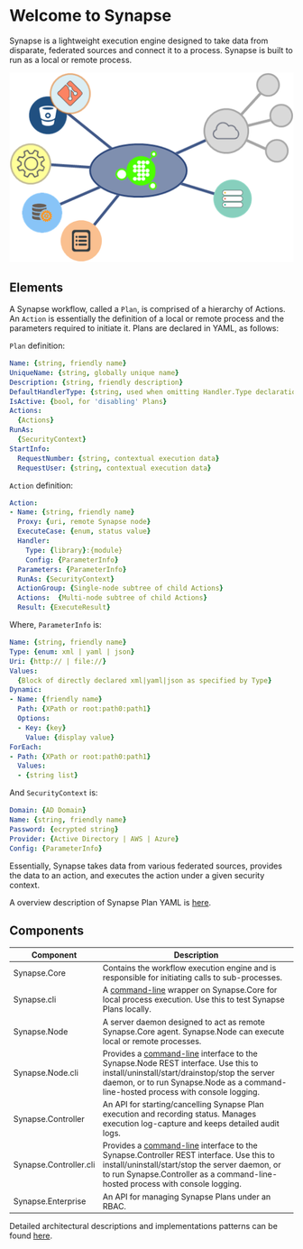 # Welcome to Synapse

Synapse is a lightweight execution engine designed to take data from disparate, federated sources and connect it to a process.  Synapse is built to run as a local or remote process.

<p align="center">
<img alt="Synapse Concept" src="img/syn_concept.png" />
</p>

## Elements

A Synapse workflow, called a `Plan`, is comprised of a hierarchy of Actions.  An `Action` is essentially the definition of a local or remote process and the parameters required to initiate it.  Plans are declared in YAML, as follows:

`Plan` definition:
```yaml
Name: {string, friendly name}
UniqueName: {string, globally unique name}
Description: {string, friendly description}
DefaultHandlerType: {string, used when omitting Handler.Type declaration}
IsActive: {bool, for 'disabling' Plans}
Actions:
  {Actions}
RunAs:
  {SecurityContext}
StartInfo:
  RequestNumber: {string, contextual execution data}
  RequestUser: {string, contextual execution data}
```
`Action` definition:
```yaml
Action:
- Name: {string, friendly name}
  Proxy: {uri, remote Synapse node}
  ExecuteCase: {enum, status value}
  Handler:
    Type: {library}:{module}
    Config: {ParameterInfo}
  Parameters: {ParameterInfo}
  RunAs: {SecurityContext}
  ActionGroup: {Single-node subtree of child Actions}
  Actions:  {Multi-node subtree of child Actions}
  Result: {ExecuteResult}
```
Where, `ParameterInfo` is:
```yaml
Name: {string, friendly name}
Type: {enum: xml | yaml | json}
Uri: {http:// | file://}
Values:
  {Block of directly declared xml|yaml|json as specified by Type}
Dynamic:
- Name: {friendly name}
  Path: {XPath or root:path0:path1}
  Options:
  - Key: {key}
    Value: {display value}
ForEach:
- Path: {XPath or root:path0:path1}
  Values:
  - {string list}
```
And `SecurityContext` is:
```yaml
Domain: {AD Domain}
Name: {string, friendly name}
Password: {ecrypted string}
Provider: {Active Directory | AWS | Azure}
Config: {ParameterInfo}
```

Essentially, Synapse takes data from various federated sources, provides the data to an action, and executes the action under a given security context.

A overview description of Synapse Plan YAML is [here](/plans/ "Plan YAML").

## Components

| Component | Description
|--------|--------
|Synapse.Core|Contains the workflow execution engine and is responsible for initiating calls to sub-processes.
|Synapse.cli|A [command-line](/cli/core/ "Command-line") wrapper on Synapse.Core for local process execution.  Use this to test Synapse Plans locally.
|Synapse.Node|A server daemon designed to act as remote Synapse.Core agent.  Synapse.Node can execute local or remote processes.
|Synapse.Node.cli|Provides a [command-line](/cli/node/ "Command-line") interface to the Synapse.Node REST interface.  Use this to install/uninstall/start/drainstop/stop the server daemon, or to run Synapse.Node as a command-line-hosted process with console logging. 
|Synapse.Controller|An API for starting/cancelling Synapse Plan execution and recording status.  Manages execution log-capture and keeps detailed audit logs.
|Synapse.Controller.cli|Provides a [command-line](/cli/controller/ "Command-line") interface to the Synapse.Controller REST interface.  Use this to install/uninstall/start/stop the server daemon, or to run Synapse.Controller as a command-line-hosted process with console logging. 
|Synapse.Enterprise|An API for managing Synapse Plans under an RBAC.

Detailed architectural descriptions and implementations patterns can be found [here](/architecture/ "Architecture").